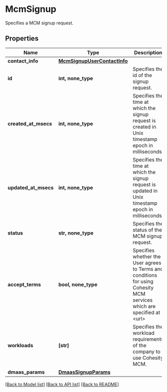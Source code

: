 # McmSignup

Specifies a MCM signup request.

## Properties
Name | Type | Description | Notes
------------ | ------------- | ------------- | -------------
**contact_info** | [**McmSignupUserContactInfo**](McmSignupUserContactInfo.md) |  | 
**id** | **int, none_type** | Specifies the id of the signup request. | [optional] 
**created_at_msecs** | **int, none_type** | Specifies the time at which the signup request is created in Unix timestamp epoch in milliseconds. | [optional] 
**updated_at_msecs** | **int, none_type** | Specifies the time at which the signup request is updated in Unix timestamp epoch in milliseconds. | [optional] 
**status** | **str, none_type** | Specifies the status of the MCM signup request. | [optional] 
**accept_terms** | **bool, none_type** | Specifies whether the User agrees to Terms and conditions for using Cohesity MCM services which are specified at &lt;url&gt; | [optional] 
**workloads** | **[str]** | Specifies the workload requirements of the company to use Cohesity MCM. | [optional] 
**dmaas_params** | [**DmaasSignupParams**](DmaasSignupParams.md) |  | [optional] 

[[Back to Model list]](../README.md#documentation-for-models) [[Back to API list]](../README.md#documentation-for-api-endpoints) [[Back to README]](../README.md)


